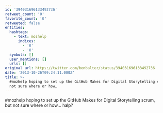 ```yaml
---
id: '394031696133492736'
retweet_count: '0'
favorite_count: '0'
retweeted: false
entities:
  hashtags:
    - text: mozhelp
      indices:
        - '0'
        - '8'
  symbols: []
  user_mentions: []
  urls: []
original_url: https://twitter.com/benbalter/status/394031696133492736
date: '2013-10-26T09:24:11.000Z'
title: >-
  #mozhelp hoping to set up the GitHub Makes for Digital Storytelling scrum, but
  not sure where or how…
---
```


#mozhelp hoping to set up the GitHub Makes for Digital Storytelling scrum, but not sure where or how... halp?
